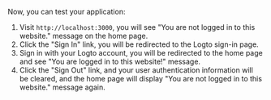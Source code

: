 Now, you can test your application:

1. Visit `http://localhost:3000`, you will see "You are not logged in to this website." message on the home page.
2. Click the "Sign In" link, you will be redirected to the Logto sign-in page.
3. Sign in with your Logto account, you will be redirected to the home page and see "You are logged in to this website!" message.
4. Click the "Sign Out" link, and your user authentication information will be cleared, and the home page will display "You are not logged in to this website." message again.
